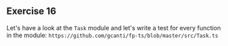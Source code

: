 ## Exercise 16

Let's have a look at the `Task` module and let's write a test for every function in the module: `https://github.com/gcanti/fp-ts/blob/master/src/Task.ts`
